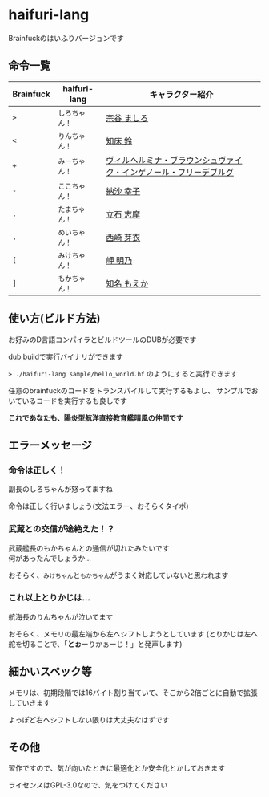 haifuri-lang
===

Brainfuckのはいふりバージョンです

## 命令一覧

|Brainfuck|haifuri-lang|キャラクター紹介|
|---|---|---|
|`>`|`しろちゃん！`|[宗谷 ましろ](http://www.hai-furi.com/character/01_02/)|
|`<`|`りんちゃん！`|[知床 鈴](http://www.hai-furi.com/character/01_06/)|
|`+`|`みーちゃん！`|[ヴィルヘルミナ・ブラウンシュヴァイク・インゲノール・フリーデブルグ](http://www.hai-furi.com/character/06_02/)|
|`-`|`ここちゃん！`|[納沙 幸子](http://www.hai-furi.com/character/01_05/)|
|`.`|`たまちゃん！`|[立石 志摩](http://www.hai-furi.com/character/01_03/)|
|`,`|`めいちゃん！`|[西崎 芽衣](http://www.hai-furi.com/character/01_04/)|
|`[`|`みけちゃん！`|[岬 明乃](http://www.hai-furi.com/character/01_01/)|
|`]`|`もかちゃん！`|[知名 もえか](http://www.hai-furi.com/character/06_01/)|


## 使い方(ビルド方法)
お好みのD言語コンパイラとビルドツールのDUBが必要です

dub buildで実行バイナリができます

`> ./haifuri-lang sample/hello_world.hf`
のようにすると実行できます

任意のbrainfuckのコードをトランスパイルして実行するもよし、
サンプルでおいているコードを実行するも良しです

**これであなたも、陽炎型航洋直接教育艦晴風の仲間です**


## エラーメッセージ

### 命令は正しく！
副長のしろちゃんが怒ってますね

命令は正しく行いましょう(文法エラー、おそらくタイポ)

### 武蔵との交信が途絶えた！？
武蔵艦長のもかちゃんとの通信が切れたみたいです  
何があったんでしょうか...

おそらく、`みけちゃん`と`もかちゃん`がうまく対応していないと思われます

### これ以上とりかじは...
航海長のりんちゃんが泣いてます

おそらく、メモリの最左端から左へシフトしようとしています
(とりかじは左へ舵を切ることで、「**とぉ**ーりかぁーじ！」と発声します)


## 細かいスペック等
メモリは、初期段階では16バイト割り当ていて、そこから2倍ごとに自動で拡張していきます

よっぽど右へシフトしない限りは大丈夫なはずです


## その他
習作ですので、気が向いたときに最適化とか安全化とかしておきます

ライセンスはGPL-3.0なので、気をつけてください
